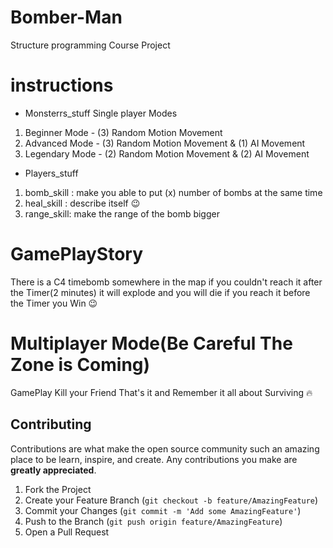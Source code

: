 # Bomber-Man
Structure programming Course Project

# instructions

* Monsterrs_stuff
Single player Modes
1. Beginner Mode  - (3) Random Motion Movement
2. Advanced Mode  - (3) Random Motion Movement & (1) AI Movement
3. Legendary Mode - (2) Random Motion Movement & (2) AI Movement

* Players_stuff
1. bomb_skill : make you able to put (x) number of bombs at the same time
2. heal_skill : describe itself 😉
3. range_skill: make the range of the bomb bigger

# GamePlayStory

There is a C4 timebomb somewhere in the map if you couldn't reach it after the Timer(2 minutes) it will explode and you will die 
if you reach it before the Timer you Win 😉

# Multiplayer Mode(Be Careful The Zone is Coming)

GamePlay Kill your Friend That's it and Remember it all about Surviving 🔥


<!-- CONTRIBUTING -->
## Contributing

Contributions are what make the open source community such an amazing place to be learn, inspire, and create. Any contributions you make are **greatly appreciated**.

1. Fork the Project
2. Create your Feature Branch (`git checkout -b feature/AmazingFeature`)
3. Commit your Changes (`git commit -m 'Add some AmazingFeature'`)
4. Push to the Branch (`git push origin feature/AmazingFeature`)
5. Open a Pull Request
